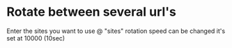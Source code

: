 # Rotate between several url's

Enter the sites you want to use @ "sites" rotation speed can be changed it's set at 10000 (10sec) 
